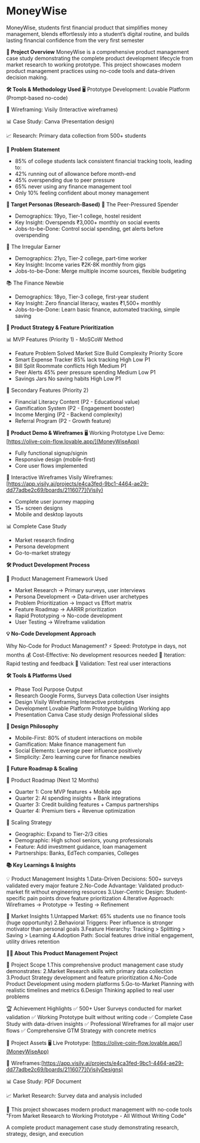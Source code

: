 # MoneyWise
MoneyWise, students first financial product that simplifies money management, blends effortlessly into a  student’s digital routine, and builds lasting financial confidence from the very first  semester

**🎯 Project Overview**
MoneyWise is a comprehensive product management case study demonstrating the complete product development lifecycle from market research to working prototype. This project showcases modern product management practices using no-code tools and data-driven decision making.

**🛠️ Tools & Methodology Used**
🖥️ Prototype Development: Lovable Platform (Prompt-based no-code)

📐 Wireframing: Visily (Interactive wireframes)

📊 Case Study: Canva (Presentation design)

📈 Research: Primary data collection from 500+ students

**🎯 Problem Statement**
- 85% of college students lack consistent financial tracking tools, leading to:
- 42% running out of allowance before month-end
- 45% overspending due to peer pressure
- 65% never using any finance management tool
- Only 10% feeling confident about money management

**👥 Target Personas (Research-Based)**
🎉 The Peer-Pressured Spender
- Demographics: 19yo, Tier-1 college, hostel resident
- Key Insight: Overspends ₹3,000+ monthly on social events
- Jobs-to-be-Done: Control social spending, get alerts before overspending

💼 The Irregular Earner
- Demographics: 21yo, Tier-2 college, part-time worker
- Key Insight: Income varies ₹2K-8K monthly from gigs
- Jobs-to-be-Done: Merge multiple income sources, flexible budgeting

📚 The Finance Newbie
- Demographics: 18yo, Tier-3 college, first-year student
- Key Insight: Zero financial literacy, wastes ₹1,500+ monthly
- Jobs-to-be-Done: Learn basic finance, automated tracking, simple saving

**🚀 Product Strategy & Feature Prioritization**

📊 MVP Features (Priority 1) - MoSCoW Method
- Feature	Problem Solved	Market Size	Build Complexity	Priority Score
- Smart Expense Tracker	85% lack tracking	High	Low	P1
- Bill Split	Roommate conflicts	High	Medium	P1
- Peer Alerts	45% peer pressure spending	Medium	Low	P1
- Savings Jars	No saving habits	High	Low	P1

🔮 Secondary Features (Priority 2)
- Financial Literacy Content (P2 - Educational value)
- Gamification System (P2 - Engagement booster)
- Income Merging (P2 - Backend complexity)
- Referral Program (P2 - Growth feature)

**📱 Product Demo & Wireframes**
🖥️ Working Prototype
Live Demo: [https://olive-coin-flow.lovable.app/](MoneyWiseApp)

- Fully functional signup/signin
- Responsive design (mobile-first)
- Core user flows implemented

📐 Interactive Wireframes
Visily Wireframes: [https://app.visily.ai/projects/e4ca3fed-9bc1-4464-ae29-dd77adbe2c69/boards/2116077](Visily)

- Complete user journey mapping
- 15+ screen designs
- Mobile and desktop layouts

📊 Complete Case Study
- Market research finding
- Persona development
- Go-to-market strategy

**🛠️ Product Development Process**

🎯 Product Management Framework Used
- Market Research → Primary surveys, user interviews
- Persona Development → Data-driven user archetypes
- Problem Prioritization → Impact vs Effort matrix
- Feature Roadmap → AARRR prioritization
- Rapid Prototyping → No-code development
- User Testing → Wireframe validation

**💡 No-Code Development Approach**

Why No-Code for Product Management?
⚡ Speed: Prototype in days, not months
💰 Cost-Effective: No development resources needed
🔄 Iteration: Rapid testing and feedback
📱 Validation: Test real user interactions

**🛠️ Tools & Platforms Used**
- Phase	Tool	Purpose	Output
- Research	Google Forms, Surveys	Data collection	User insights
- Design	Visily	Wireframing	Interactive prototypes
- Development	Lovable Platform	Prototype building	Working app
- Presentation	Canva	Case study design	Professional slides

**🎨 Design Philosophy**

- Mobile-First: 80% of student interactions on mobile
- Gamification: Make finance management fun
- Social Elements: Leverage peer influence positively
- Simplicity: Zero learning curve for finance newbies

**🚀 Future Roadmap & Scaling**

🔮 Product Roadmap (Next 12 Months)
- Quarter 1: Core MVP features + Mobile app
- Quarter 2: AI spending insights + Bank integrations
- Quarter 3: Credit building features + Campus partnerships
- Quarter 4: Premium tiers + Revenue optimization

🌱 Scaling Strategy
- Geographic: Expand to Tier-2/3 cities
- Demographic: High school seniors, young professionals
- Feature: Add investment guidance, loan management
- Partnerships: Banks, EdTech companies, Colleges

**📚 Key Learnings & Insights**

💡 Product Management Insights
1.Data-Driven Decisions: 500+ surveys validated every major feature
2.No-Code Advantage: Validated product-market fit without engineering resources
3.User-Centric Design: Student-specific pain points drove feature prioritization
4.Iterative Approach: Wireframes → Prototype → Testing → Refinement

🎯 Market Insights
1.Untapped Market: 65% students use no finance tools (huge opportunity)
2.Behavioral Triggers: Peer influence is stronger motivator than personal goals
3.Feature Hierarchy: Tracking > Splitting > Saving > Learning
4.Adoption Path: Social features drive initial engagement, utility drives retention

**👨💼 About This Product Management Project**

🎯 Project Scope
1.This comprehensive product management case study demonstrates:
2.Market Research skills with primary data collection
3.Product Strategy development and feature prioritization
4.No-Code Product Development using modern platforms
5.Go-to-Market Planning with realistic timelines and metrics
6.Design Thinking applied to real user problems

🏆 Achievement Highlights
✅ 500+ User Surveys conducted for market validation
✅ Working Prototype built without writing code
✅ Complete Case Study with data-driven insights
✅ Professional Wireframes for all major user flows
✅ Comprehensive GTM Strategy with concrete metrics


📁 Project Assets
🖥️ Live Prototype: [https://olive-coin-flow.lovable.app/](MoneyWiseApp)

📐 Wireframes:[https://app.visily.ai/projects/e4ca3fed-9bc1-4464-ae29-dd77adbe2c69/boards/2116077](VisilyDesigns)

📊 Case Study: PDF Document

📈 Market Research: Survey data and analysis included

🌟 This project showcases modern product management with no-code tools
"From Market Research to Working Prototype - All Without Writing Code"

A complete product management case study demonstrating research, strategy, design, and execution
